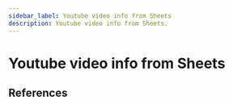 ```yaml
---
sidebar_label: Youtube video info from Sheets
description: Youtube video info from Sheets.
---
```


# Youtube video info from Sheets

## References

